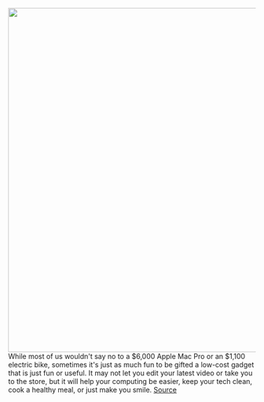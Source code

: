 <img src='https://cdn.vox-cdn.com/thumbor/lQAcYKDapDYjSoJPmglR3oMcKbE=/0x0:2040x1360/1200x800/filters:focal(857x517:1183x843)/cdn.vox-cdn.com/uploads/chorus_image/image/67747278/acastro_201105_4277_50guide_0001.0.jpg' width='700px' /><br/>
While most of us wouldn't say no to a $6,000 Apple Mac Pro or an $1,100 electric bike, sometimes it's just as much fun to be gifted a low-cost gadget that is just fun or useful. It may not let you edit your latest video or take you to the store, but it will help your computing be easier, keep your tech clean, cook a healthy meal, or just make you smile.
<a href='https://www.theverge.com/21538325/gadgets-cheap-tracker-gamepad-panasonic'> Source <a/>